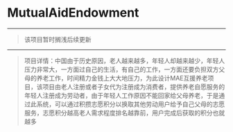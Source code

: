# MutualAidEndowment
---
> 该项目暂时搁浅后续更新

---
> 项目详情：中国由于历史原因，老人越来越多，年轻人却越来越少，年轻人压力非常大，一方面过自己的生活，有自己的工作，一方面还要负担双方父母的养老工作，时间精力金钱上大大地压力，为此设计MAE互援养老项目，该项目由老人注册或者子女代为注册成为消费者，提供养老自愿服务的年轻人注册成为劳动者，由于年轻人工作原因不能回家给父母养老，于是通过此系统，可以通过积攒志愿积分以换取其他劳动用户给予自己父母的志愿服务，志愿积分越高老人需求程度排名越靠前，用户完成后获取的积分也就越多
